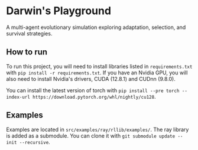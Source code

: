 # Darwin's Playground

A multi-agent evolutionary simulation exploring adaptation, selection, and survival strategies.

## How to run

To run this project, you will need to install libraries listed in `requirements.txt` with
`pip install -r requirements.txt`. If you have an Nvidia GPU, you will also need to install
Nvidia's drivers, CUDA (12.8.1) and CUDnn (9.8.0).

You can install the latest version of torch with 
`pip install --pre torch --index-url https://download.pytorch.org/whl/nightly/cu128`.

## Examples

Examples are located in `src/examples/ray/rllib/examples/`. The ray library is added as a
submodule. You can clone it with `git submodule update --init --recursive`.

